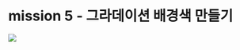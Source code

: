 # mission 5 - 그라데이션 배경색 만들기

<img src="https://user-images.githubusercontent.com/102863300/164452922-ce7a4f5e-657c-4380-8fd6-26a7a2329997.gif">
